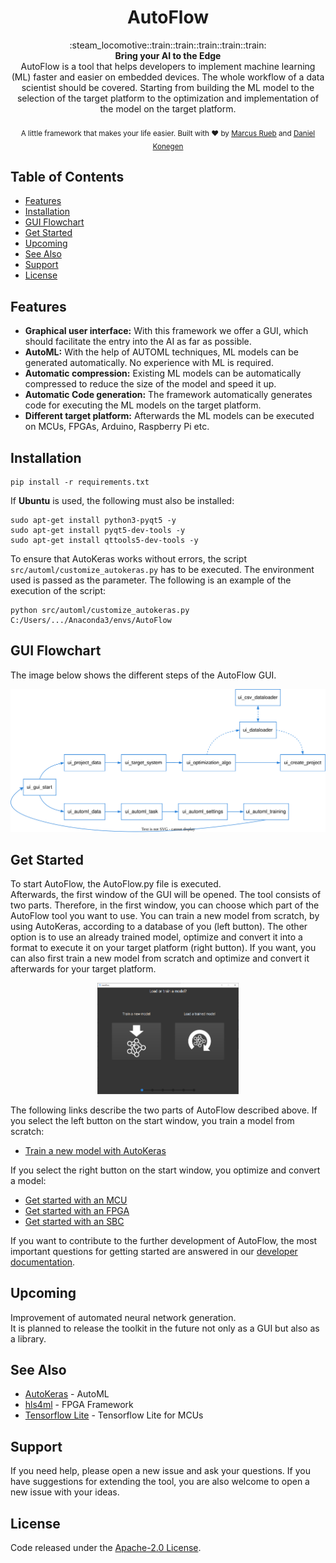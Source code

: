 <h1 align="center">AutoFlow</h1>

<div align="center">
  :steam_locomotive::train::train::train::train::train:
</div>
<div align="center">
  <strong>Bring your AI to the Edge</strong>
</div>
<div align="center">
  AutoFlow is a tool that helps developers to implement machine learning (ML) faster and easier on embedded devices. The whole workflow of a data scientist should be covered. Starting from building the ML model to the selection of the target platform to the optimization and implementation of the model on the target platform.
</div>

<br />

<div align="center">
  <sub>A little framework that makes your life easier. Built with ❤︎ by
  <a href="https://de.linkedin.com/in/marcus-r%C3%BCb-3b07071b2">Marcus Rueb</a> </a> and
  <a href="https://de.linkedin.com/in/daniel-konegen-a451271b3">
    Daniel Konegen
  </a>
</div>



## Table of Contents
- [Features](#features)
- [Installation](#installation)
- [GUI Flowchart](#gui-flowchart)
- [Get Started](#get-started)
- [Upcoming](#upcoming)
- [See Also](#see-also)
- [Support](#support)
- [License](#license)



## Features
- __Graphical user interface:__ With this framework we offer a GUI, which should facilitate the entry into the AI as far as possible.
- __AutoML:__ With the help of AUTOML techniques, ML models can be generated automatically. No experience with ML is required.
- __Automatic compression:__ Existing ML models can be automatically compressed to reduce the size of the model and speed it up.
- __Automatic Code generation:__ The framework automatically generates code for executing the ML models on the target platform.
- __Different target platform:__ Afterwards the ML models can be executed on MCUs, FPGAs, Arduino, Raspberry Pi etc.



## Installation
```
pip install -r requirements.txt
```

If **Ubuntu** is used, the following must also be installed:
```
sudo apt-get install python3-pyqt5 -y
sudo apt-get install pyqt5-dev-tools -y
sudo apt-get install qttools5-dev-tools -y
```

To ensure that AutoKeras works without errors, the script `src/automl/customize_autokeras.py` has to be executed. The environment used is passed as the parameter. The following is an example of the execution of the script:
```
python src/automl/customize_autokeras.py C:/Users/.../Anaconda3/envs/AutoFlow
```


## GUI Flowchart

The image below shows the different steps of the AutoFlow GUI.
<p align="center">
<img src="https://github.com/Hahn-Schickard/AutoFlow/blob/main/src/gui_layout/images/Flowchart.svg">
</p>



## Get Started
To start AutoFlow, the AutoFlow.py file is executed.</br>
Afterwards, the first window of the GUI will be opened. The tool consists of two parts. Therefore, in the first window, you can choose which part of the AutoFlow tool you want to use. You can train a new model from scratch, by using AutoKeras, according to a database of you (left button). The other option is to use an already trained model, optimize and convert it into a format to execute it on your target platform (right button). If you want, you can also first train a new model from scratch and optimize and convert it afterwards for your target platform.

<p align="center">
<img src="https://github.com/Hahn-Schickard/AutoFlow/blob/main/src/gui_layout/images/gui_windows/GUI_window_1.PNG" width="45%" height="45%">
</p>

The following links describe the two parts of AutoFlow described above.
If you select the left button on the start window, you train a model from scratch:
- [Train a new model with AutoKeras](https://github.com/Hahn-Schickard/AUTOflow/blob/main/READMEs/README_AutoKeras.md)

If you select the right button on the start window, you optimize and convert a model:
- [Get started with an MCU](https://github.com/Hahn-Schickard/AUTOflow/blob/main/READMEs/README_MCU.md)
- [Get started with an FPGA](https://github.com/Hahn-Schickard/AUTOflow/blob/main/READMEs/README_FPGA.md)
- [Get started with an SBC](https://github.com/Hahn-Schickard/AUTOflow/blob/main/READMEs/README_SBC.md)


If you want to contribute to the further development of AutoFlow, the most important questions for getting started are answered in our [developer documentation](https://github.com/Hahn-Schickard/AUTOflow/blob/main/READMEs/README_Developer_documentation.md).


## Upcoming
Improvement of automated neural network generation.<br>
It is planned to release the toolkit in the future not only as a GUI but also as a library.



## See Also
- [AutoKeras](https://autokeras.com/) - AutoML
- [hls4ml](https://fastmachinelearning.org/hls4ml/) - FPGA Framework
- [Tensorflow Lite](https://www.tensorflow.org/lite/microcontrollers) - Tensorflow Lite for MCUs



## Support
If you need help, please open a new issue and ask your questions. If you have suggestions for extending the tool, you are also welcome to open a new issue with your ideas.



## License
Code released under the [Apache-2.0 License](LICENSE).